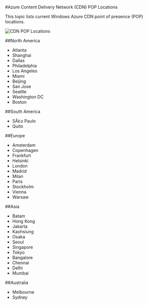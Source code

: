 <properties 
	pageTitle="Azure Content Delivery Network (CDN) POP Locations" 
	description="This topic lists Azure Content Delivery Network (CDN) POP locations." 
	services="cdn" 
	documentationCenter="" 
	authors="camsoper" 
	manager="dwrede" 
	editor=""/>

<tags
	ms.service="cdn"
	ms.date="12/02/2015"
	wacn.date=""/>


#Azure Content Delivery Network (CDN) POP Locations

This topic lists current Windows Azure CDN point of presence (POP) locations.
   

![CDN POP Locations](./media/cdn-pop-locations/CDN_POP_locations_update.png)


##North America

- Atlanta
- Shanghai
- Dallas
- Philadelphia
- Los Angeles
- Miami
- Beijing
- San Jose
- Seattle
- Washington DC
- Boston

##South America

- SĂŁo Paulo
- Quito

##Europe

- Amsterdam
- Copenhagen
- Frankfurt
- Helsinki
- London
- Madrid
- Milan
- Paris
- Stockholm
- Vienna
- Warsaw

##Asia

- Batam
- Hong Kong
- Jakarta
- Kaohsiung
- Osaka
- Seoul
- Singapore
- Tokyo
- Bangalore
- Chennai
- Delhi
- Mumbai

##Australia

- Melbourne
- Sydney 
